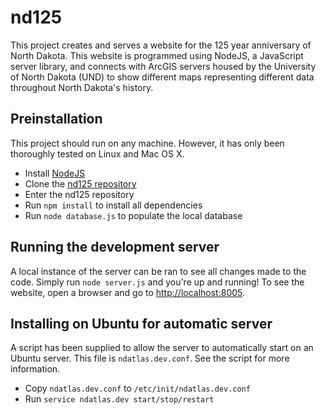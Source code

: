 # nd125

This project creates and serves a website for the 125 year anniversary of North
Dakota. This website is programmed using NodeJS, a JavaScript server library, and
connects with ArcGIS servers housed by the University of North Dakota (UND) to
show different maps representing different data throughout North Dakota's
history.

## Preinstallation

This project should run on any machine. However, it has only been thoroughly
tested on Linux and Mac OS X.

- Install [NodeJS](https://nodejs.org/en/)
- Clone the [nd125 repository](https://github.com/UND-CSCI491/nd125)
- Enter the nd125 repository
- Run `npm install` to install all dependencies
- Run `node database.js` to populate the local database

## Running the development server

A local instance of the server can be ran to see all changes made to the code.
Simply run `node server.js` and you're up and running! To see the website, open a browser and go to [http://localhost:8005](http://localhost:8005).

## Installing on Ubuntu for automatic server

A script has been supplied to allow the server to automatically start on an
Ubuntu server. This file is `ndatlas.dev.conf`. See the script for more
information.

- Copy `ndatlas.dev.conf` to `/etc/init/ndatlas.dev.conf`
- Run `service ndatlas.dev start/stop/restart`
